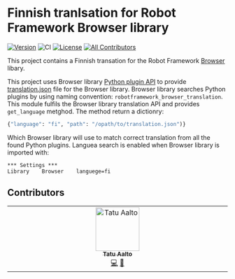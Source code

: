 # Finnish tranlsation for Robot Framework Browser library
[![Version](https://img.shields.io/pypi/v/robotframework-browser-translation-fi.svg)](https://pypi.python.org/pypi/robotframework-browser-translation-fi)
![CI](https://github.com/MarketSquare/robotframework-browser-translation-fi/actions/workflows/on-push.yml/badge.svg)
[![License](https://img.shields.io/badge/License-Apache%202.0-blue.svg)](https://opensource.org/licenses/Apache-2.0)
[![All Contributors](https://img.shields.io/github/all-contributors/MarketSquare/robotframework-browser-translation-fi?color=ee8449&style=flat-square)](#contributors)


This project contains a Finnish transation for the Robot Framework
[Browser](https://github.com/MarketSquare/robotframework-browser)
libary.

This project uses Browser library
[Python plugin API](https://packaging.python.org/en/latest/guides/creating-and-discovering-plugins/)
to provide
[translation.json](https://github.com/MarketSquare/robotframework-browser-translation-fi/blob/main/robotframework_browser_translation_fi/translation.json)
file for the Browser library. Browser library searches Python plugins by using
naming convention: `robotframework_browser_translation`. This module
fulfils the Browser library translation API and provides `get_language`
metghod. The method return a dictionry:

```Python
{"language": "fi", "path": "/opath/to/translation.json")}
```
Which Browser library will use to match correct translation from all
the found Python plugins. Languea search is enabled when Browser
library is imported with:

```robotRobotFramework
*** Settings ***
Library    Browser    languege=fi
```

## Contributors

<!-- ALL-CONTRIBUTORS-LIST:START - Do not remove or modify this section -->
<!-- prettier-ignore-start -->
<!-- markdownlint-disable -->
<table>
  <tbody>
    <tr>
      <td align="center" valign="top" width="14.28%"><a href="https://github.com/aaltat"><img src="https://avatars.githubusercontent.com/u/2665023?v=4?s=100" width="100px;" alt="Tatu Aalto"/><br /><sub><b>Tatu Aalto</b></sub></a><br /><a href="#code-aaltat" title="Code">💻</a> <a href="#doc-aaltat" title="Documentation">📖</a></td>
    </tr>
  </tbody>
</table>

<!-- markdownlint-restore -->
<!-- prettier-ignore-end -->

<!-- ALL-CONTRIBUTORS-LIST:END -->
